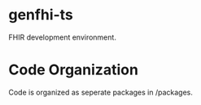 # genfhi-ts
FHIR development environment.

# Code Organization
Code is organized as seperate packages in /packages.
